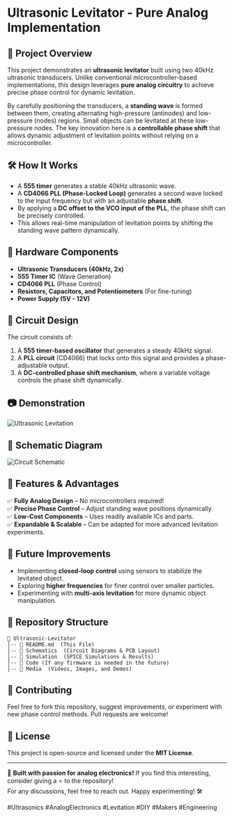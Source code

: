 # Ultrasonic Levitator - Pure Analog Implementation

## 🚀 Project Overview
This project demonstrates an **ultrasonic levitator** built using two 40kHz ultrasonic transducers. Unlike conventional microcontroller-based implementations, this design leverages **pure analog circuitry** to achieve precise phase control for dynamic levitation.

By carefully positioning the transducers, a **standing wave** is formed between them, creating alternating high-pressure (antinodes) and low-pressure (nodes) regions. Small objects can be levitated at these low-pressure nodes. The key innovation here is a **controllable phase shift** that allows dynamic adjustment of levitation points without relying on a microcontroller.

## 🛠️ How It Works
- A **555 timer** generates a stable 40kHz ultrasonic wave.
- A **CD4066 PLL (Phase-Locked Loop)** generates a second wave locked to the input frequency but with an adjustable **phase shift**.
- By applying a **DC offset to the VCO input of the PLL**, the phase shift can be precisely controlled.
- This allows real-time manipulation of levitation points by shifting the standing wave pattern dynamically.

## 🔧 Hardware Components
- **Ultrasonic Transducers (40kHz, 2x)**
- **555 Timer IC** (Wave Generation)
- **CD4066 PLL** (Phase Control)
- **Resistors, Capacitors, and Potentiometers** (For fine-tuning)
- **Power Supply (5V - 12V)**

## 🔬 Circuit Design
The circuit consists of:
1. A **555 timer-based oscillator** that generates a steady 40kHz signal.
2. A **PLL circuit** (CD4066) that locks onto this signal and provides a phase-adjustable output.
3. A **DC-controlled phase shift mechanism**, where a variable voltage controls the phase shift dynamically.

## 📷 Demonstration
![Ultrasonic Levitation](link-to-video-or-gif)

## 📜 Schematic Diagram
![Circuit Schematic](link-to-schematic-image)

## 🎯 Features & Advantages
✅ **Fully Analog Design** – No microcontrollers required!  
✅ **Precise Phase Control** – Adjust standing wave positions dynamically.  
✅ **Low-Cost Components** – Uses readily available ICs and parts.  
✅ **Expandable & Scalable** – Can be adapted for more advanced levitation experiments.  

## 📌 Future Improvements
- Implementing **closed-loop control** using sensors to stabilize the levitated object.
- Exploring **higher frequencies** for finer control over smaller particles.
- Experimenting with **multi-axis levitation** for more dynamic object manipulation.

## 📂 Repository Structure
```
📁 Ultrasonic-Levitator
│-- 📜 README.md  (This File)
│-- 📁 Schematics  (Circuit Diagrams & PCB Layout)
│-- 📁 Simulation  (SPICE Simulations & Results)
│-- 📁 Code (If any firmware is needed in the future)
│-- 📁 Media  (Videos, Images, and Demos)
```

## 🤝 Contributing
Feel free to fork this repository, suggest improvements, or experiment with new phase control methods. Pull requests are welcome!

## 📜 License
This project is open-source and licensed under the **MIT License**.

---
🚀 **Built with passion for analog electronics!** If you find this interesting, consider giving a ⭐ to the repository!  
For any discussions, feel free to reach out. Happy experimenting! 🛠️

#Ultrasonics #AnalogElectronics #Levitation #DIY #Makers #Engineering
